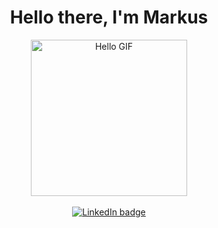 <h1 align="center">Hello there, I'm Markus</h1>


<div align="center">
    <img src="https://media2.giphy.com/media/icUEIrjnUuFCWDxFpU/giphy.gif?cid=ecf05e477l1a76m7xc6cz3thkw1pdy8oy2gg7hrqg9andjop&rid=giphy.gif&ct=g" title="Hello there!" alt="Hello GIF" width="250">
</div>
<br/>

<div align="center">
    <a href="https://www.linkedin.com/in/markus-gustafsson-3935a21a1/" target="_blank" rel="noopener noreferrer">
        <img src="https://img.shields.io/badge/LinkedIn-blue?logo=linkedin&logoColor=white&style=for-the-badge" alt="LinkedIn badge">
    </a>
</div>
